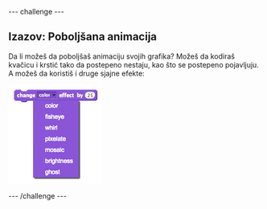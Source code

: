 --- challenge ---

## Izazov: Poboljšana animacija

Da li možeš da poboljšaš animaciju svojih grafika? Možeš da kodiraš kvačicu i krstić tako da postepeno nestaju, kao što se postepeno pojavljuju. A možeš da koristiš i druge sjajne efekte:

![screenshot](images/brain-effects.png)

--- /challenge ---